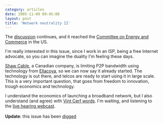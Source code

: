 ```yaml
---
category: articles
date: 2005-11-09 09:45:00
layout: post
title: 'Network neutrality II'
---
```


<p>The <a href="http://alinobairro.blogspot.com/2005/11/network-neutrality.html">discussion</a> continues, and it reached the <a href="http://energycommerce.house.gov/108/Hearings/11092005hearing1706/hearing.htm">Committee on Energy and Commerce</a> in the US.</p>

<p>I'm really interested in this issue, since I work in an ISP, being a free Internet advocate, so you can imagine the duality I'm feeling these days.</p>

<p><a href="http://www.shaw.ca/">Shaw Cable</a>, a Canadian company, is limiting P2P bandwidth using technology from <a href="http://www.ellacoya.com">Ellacoya</a>, so we can now say it already started. The technology is out there, and telcos are ready to start using it in large scale. This is a very important question, that goes from freedom to innovation, trough economics and technology.</p>

<p>I understand the economics of launching a broadband network, but I also understand (and agree) with <a href="http://googleblog.blogspot.com/2005/11/vint-cerf-speaks-out-on-net-neutrality.html">Vint Cerf words</a>. I'm waiting, and listening to the <a href="http://energycommerce.house.gov/108/ram/2123.ram">live hearing webcast</a>.<br /><br /><strong>Update</strong>: this issue has been <a href="http://digg.com/technology/Feds_May_Let_Big_Telecom_Hijack_The_Internet">digged</a></p>
